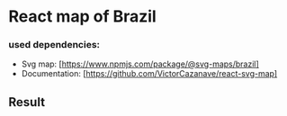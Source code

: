 # React map of Brazil 

### used dependencies: 
- Svg map: [https://www.npmjs.com/package/@svg-maps/brazil]
- Documentation: [https://github.com/VictorCazanave/react-svg-map]

## Result
